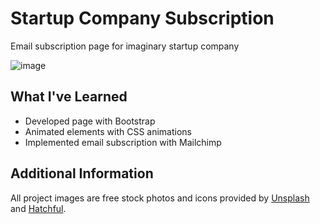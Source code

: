 # Startup Company Subscription

Email subscription page for imaginary startup company

![image](https://user-images.githubusercontent.com/12193814/84226490-436ad280-aab8-11ea-8a06-fa47b821fae7.png)

## What I've Learned

- Developed page with Bootstrap
- Animated elements with CSS animations
- Implemented email subscription with Mailchimp

## Additional Information

All project images are free stock photos and icons provided by [Unsplash](https://unsplash.com/) and [Hatchful](https://hatchful.shopify.com/).
